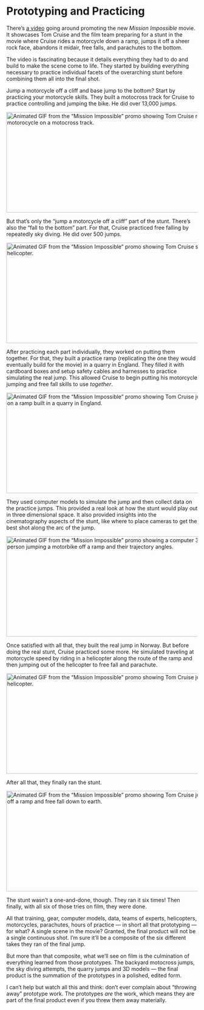 # Prototyping and Practicing

There’s [a video](https://twitter.com/TomCruise/status/1604839778125430785) going around promoting the new _Mission Impossible_ movie. It showcases Tom Cruise and the film team preparing for a stunt in the movie where Cruise rides a motorcycle down a ramp, jumps it off a sheer rock face, abandons it midair, free falls, and parachutes to the bottom.

The video is fascinating because it details everything they had to do and build to make the scene come to life. They started by building everything necessary to practice individual facets of the overarching stunt before combining them all into the final shot.

Jump a motorcycle off a cliff and base jump to the bottom? Start by practicing your motorcycle skills. They built a motocross track for Cruise to practice controlling and jumping the bike. He did over 13,000 jumps.

<img src="https://cdn.jim-nielsen.com/blog/2022/prototype-dirt-bike.gif" width="640" height="264" alt="Animated GIF from the “Mission Impossible” promo showing Tom Cruise repeatedly jump a motorocycle on a motocross track." />

But that’s only the “jump a motorcycle off a cliff” part of the stunt. There’s also the “fall to the bottom” part. For that, Cruise practiced free falling by repeatedly sky diving. He did over 500 jumps.

<img src="https://cdn.jim-nielsen.com/blog/2022/prototype-sky-dive.gif" width="640" height="264" alt="Animated GIF from the “Mission Impossible” promo showing Tom Cruise sky dive from a helicopter." />

After practicing each part individually, they worked on putting them together. For that, they built a practice ramp (replicating the one they would eventually build for the movie) in a quarry in England. They filled it with cardboard boxes and setup safety cables and harnesses to practice simulating the real jump. This allowed Cruise to begin putting his motorcycle jumping and free fall skills to use _together_.

<img src="https://cdn.jim-nielsen.com/blog/2022/prototype-model.gif" width="640" height="264" alt="Animated GIF from the “Mission Impossible” promo showing Tom Cruise jump a motorcycle on a ramp built in a quarry in England." />

They used computer models to simulate the jump and then collect data on the practice jumps. This provided a real look at how the stunt would play out in three dimensional space. It also provided insights into the cinematography aspects of the stunt, like where to place cameras to get the best shot along the arc of the jump.

<img src="https://cdn.jim-nielsen.com/blog/2022/prototype-computer-model.gif" width="640" height="264" alt="Animated GIF from the “Mission Impossible” promo showing a computer 3D model of a person jumping a motorbike off a ramp and their trajectory angles." />

Once satisfied with all that, they built the real jump in Norway. But before doing the real stunt, Cruise practiced some more. He simulated traveling at motorcycle speed by riding in a helicopter along the route of the ramp and then jumping out of the helicopter to free fall and parachute.

<img src="https://cdn.jim-nielsen.com/blog/2022/prototype-helicopter.gif" width="640" height="264" alt="Animated GIF from the “Mission Impossible” promo showing Tom Cruise jump out of a moving helicopter." />

After all that, they finally ran the stunt.

<img src="https://cdn.jim-nielsen.com/blog/2022/prototype-final-shot.gif" width="640" height="264" alt="Animated GIF from the “Mission Impossible” promo showing Tom Cruise jump a motorcycle off a ramp and free fall down to earth." />

The stunt wasn’t a one-and-done, though. They ran it six times! Then finally, with all six of those tries on film, they were done. 

All that training, gear, computer models, data, teams of experts, helicopters, motorcycles, parachutes, hours of practice — in short all that prototyping — for what? A single scene in the movie? Granted, the final product will not be a single continuous shot. I’m sure it’ll be a composite of the six different takes they ran of the final jump.

But more than that composite, what we’ll see on film is the culmination of everything learned from those prototypes. The backyard motocross jumps, the sky diving attempts, the quarry jumps and 3D models — the final product is the summation of the prototypes in a polished, edited form.

I can’t help but watch all this and think: don’t ever complain about “throwing away” prototype work. The prototypes _are_ the work, which means they are part of the final product even if you threw them away materially.